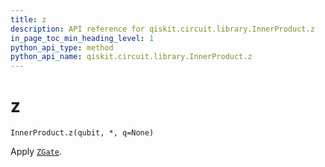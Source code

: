 ```yaml
---
title: z
description: API reference for qiskit.circuit.library.InnerProduct.z
in_page_toc_min_heading_level: 1
python_api_type: method
python_api_name: qiskit.circuit.library.InnerProduct.z
---
```


# z

<span id="qiskit.circuit.library.InnerProduct.z" />

`InnerProduct.z(qubit, *, q=None)`

Apply [`ZGate`](qiskit.circuit.library.ZGate "qiskit.circuit.library.ZGate").

